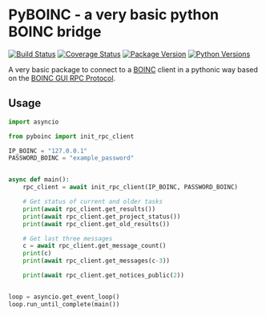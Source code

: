 # PyBOINC - a very basic python BOINC bridge
[![Build Status](https://travis-ci.com/nielstron/pyboinc.svg?branch=master)](https://travis-ci.com/nielstron/pyboinc)
[![Coverage Status](https://coveralls.io/repos/github/nielstron/pyboinc/badge.svg?branch=master)](https://coveralls.io/github/nielstron/pyboinc?branch=master)
[![Package Version](https://img.shields.io/pypi/v/pyboinc)](https://pypi.org/project/PySyncThru/)
[![Python Versions](https://img.shields.io/pypi/pyversions/pyboinc.svg)](https://pypi.org/project/PySyncThru/)

A very basic package to connect to a [BOINC](https://boinc.berkeley.edu/) client in a pythonic way
based on the [BOINC GUI RPC Protocol](https://boinc.berkeley.edu/trac/wiki/GuiRpcProtocol).

## Usage

```python
import asyncio

from pyboinc import init_rpc_client

IP_BOINC = "127.0.0.1"
PASSWORD_BOINC = "example_password"


async def main():
    rpc_client = await init_rpc_client(IP_BOINC, PASSWORD_BOINC)

    # Get status of current and older tasks
    print(await rpc_client.get_results())
    print(await rpc_client.get_project_status())
    print(await rpc_client.get_old_results())

    # Get last three messages
    c = await rpc_client.get_message_count()
    print(c)
    print(await rpc_client.get_messages(c-3))

    print(await rpc_client.get_notices_public(2))


loop = asyncio.get_event_loop()
loop.run_until_complete(main())
```
